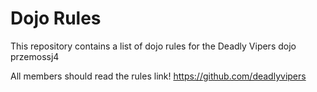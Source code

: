 Dojo Rules
==========

This repository contains a list of dojo rules for the Deadly Vipers dojo przemossj4

All members should read the rules
link!
https://github.com/deadlyvipers
